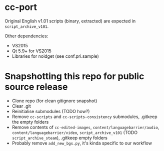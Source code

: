 # cc-port

Original English v1.01 scripts (binary, extracted) are expected in `script_archive_v101`.

Other dependencies:

- VS2015
- Qt 5.9+ for VS2015
- Libraries for noidget (see conf.pri.sample)

# Snapshotting this repo for public source release

- Clone repo (for clean gitignore snapshot)
- Clear .git
- Reinitialise submodules (TODO how?)
- Remove `cc-scripts` and `cc-scripts-consistency` submodules, .gitkeep the empty folders
- Remove contents of `cc-edited-images`, `content/languagebarrier/audio`, `content/languagebarrier/video`, `script_archive_v101` (TODO `script_archive_steam`), .gitkeep empty folders
- Probably remove `add_new_bgs.py`, it's kinda specific to our workflow
